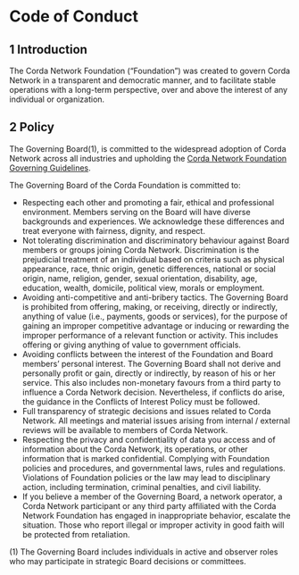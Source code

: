 # Code of Conduct

## 1 Introduction

The Corda Network Foundation (“Foundation”) was created to govern Corda Network in a transparent and democratic manner, 
and to facilitate stable operations with a long-term perspective, over and above the interest of any individual or 
organization. 

## 2 Policy

The Governing Board(1), is committed to the widespread adoption of Corda Network across all industries and upholding 
the [Corda Network Foundation Governing Guidelines](/governance/governance-guidelines).  

The Governing Board of the Corda Foundation is committed to:

* Respecting each other and promoting a fair, ethical and professional environment. Members serving on the Board will 
have diverse backgrounds and experiences. We acknowledge these differences and treat everyone with fairness, dignity, 
and respect.
* Not tolerating discrimination and discriminatory behaviour against Board members or groups joining Corda Network. 
Discrimination is the prejudicial treatment of an individual based on criteria such as physical appearance, race, 
thnic origin, genetic differences, national or social origin, name, religion, gender, sexual orientation, disability, 
age, education, wealth, domicile, political view, morals or employment. 
* Avoiding anti-competitive and anti-bribery tactics. The Governing Board is prohibited from offering, making, or 
receiving, directly or indirectly, anything of value (i.e., payments, goods or services), for the purpose of gaining an 
improper competitive advantage or inducing or rewarding the improper performance of a relevant function or activity. 
This includes offering or giving anything of value to government officials.
* Avoiding conflicts between the interest of the Foundation and Board members’ personal interest. The Governing Board 
shall not derive and personally profit or gain, directly or indirectly, by reason of his or her service. This also 
includes non-monetary favours from a third party to influence a Corda Network decision. Nevertheless, if conflicts do 
arise, the guidance in the Conflicts of Interest Policy must be followed.
* Full transparency of strategic decisions and issues related to Corda Network. All meetings and material issues 
arising from internal / external reviews will be available to members of Corda Network.
* Respecting the privacy and confidentiality of data you access and of information about the Corda Network, its 
operations, or other information that is marked confidential.
Complying with Foundation policies and procedures, and governmental laws, rules and regulations. Violations of 
Foundation policies or the law may lead to disciplinary action, including termination, criminal penalties, and civil 
liability.
* If you believe a member of the Governing Board, a network operator, a Corda Network participant or any third party 
affiliated with the Corda Network Foundation has engaged in inappropriate behavior, escalate the situation. Those who 
report illegal or improper activity in good faith will be protected from retaliation.

(1) The Governing Board includes individuals in active and observer roles who may participate in strategic Board 
decisions or committees.


